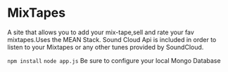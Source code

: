 # MixTapes
A site that allows you to add your mix-tape,sell and rate your fav mixtapes.Uses the MEAN Stack. Sound Cloud Api is included in order to 
listen to your Mixtapes or any other tunes provided by SoundCloud.

```npm install```
```node app.js```
Be sure to configure your local Mongo Database 
